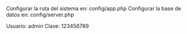 Configurar la ruta del sistema en: config/app.php
Configurar la base de datos en: config/server.php

Usuario: admin
Clave: 123456789